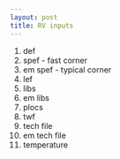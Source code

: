 ```yaml
---
layout: post
title: RV inputs
---
```


1) def
2) spef - fast corner  
3) em spef - typical corner
4) lef
5) libs
6) em libs
7) plocs
8) twf
9) tech file
10) em tech file
11) temperature
